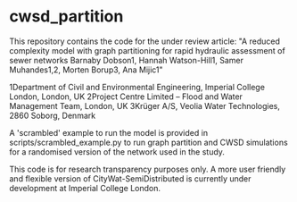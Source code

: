 # cwsd_partition

This repository contains the code for the under review article:
"A reduced complexity model with graph partitioning for rapid hydraulic assessment of sewer networks
Barnaby Dobson1, Hannah Watson-Hill1, Samer Muhandes1,2, Morten Borup3, Ana Mijic1"

1Department of Civil and Environmental Engineering, Imperial College London, London, UK 
2Project Centre Limited – Flood and Water Management Team, London, UK
3Krüger A/S, Veolia Water Technologies, 2860 Soborg, Denmark

A 'scrambled' example to run the model is provided in scripts/scrambled_example.py to run graph partition and CWSD simulations for a randomised version of the network used in the study.

This code is for research transparency purposes only. A more user friendly and flexible version of CityWat-SemiDistributed is currently under development at Imperial College London.
